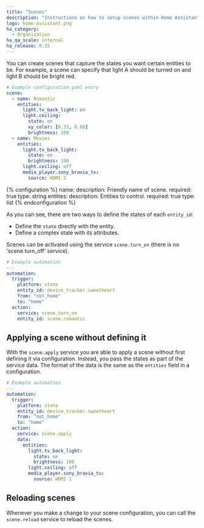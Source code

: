 ```yaml
---
title: "Scenes"
description: "Instructions on how to setup scenes within Home Assistant."
logo: home-assistant.png
ha_category:
  - Organization
ha_qa_scale: internal
ha_release: 0.15
---
```


You can create scenes that capture the states you want certain entities to be. For example, a scene can specify that light A should be turned on and light B should be bright red.

```yaml
# Example configuration.yaml entry
scene:
  - name: Romantic
    entities:
      light.tv_back_light: on
      light.ceiling:
        state: on
        xy_color: [0.33, 0.66]
        brightness: 200
  - name: Movies
    entities:
      light.tv_back_light:
        state: on
        brightness: 100
      light.ceiling: off
      media_player.sony_bravia_tv:
        source: HDMI 1
```

{% configuration %}
name:
description: Friendly name of scene.
required: true
type: string
entities:
description: Entities to control.
required: true
type: list
{% endconfiguration %}

As you can see, there are two ways to define the states of each `entity_id`:

- Define the `state` directly with the entity.
- Define a complex state with its attributes.

Scenes can be activated using the service `scene.turn_on` (there is no 'scene.turn_off' service).

```yaml
# Example automation
---
automation:
  trigger:
    platform: state
    entity_id: device_tracker.sweetheart
    from: "not_home"
    to: "home"
  action:
    service: scene.turn_on
    entity_id: scene.romantic
```

## Applying a scene without defining it

With the `scene.apply` service you are able to apply a scene without first defining it via configuration. Instead, you pass the states as part of the service data. The format of the data is the same as the `entities` field in a configuration.

```yaml
# Example automation
---
automation:
  trigger:
    platform: state
    entity_id: device_tracker.sweetheart
    from: "not_home"
    to: "home"
  action:
    service: scene.apply
    data:
      entities:
        light.tv_back_light:
          state: on
          brightness: 100
        light.ceiling: off
        media_player.sony_bravia_tv:
          source: HDMI 1
```

## Reloading scenes

Whenever you make a change to your scene configuration, you can call the `scene.reload` service to reload the scenes.
